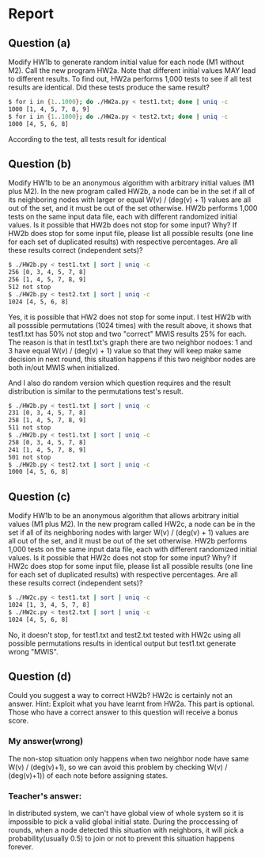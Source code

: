 # Report

## Question (a)
Modify HW1b to generate random initial value for each node (M1 without M2). Call the new program
HW2a. Note that different initial values MAY lead to different results. To find out, HW2a performs
1,000 tests to see if all test results are identical. Did these tests produce the same result?

```sh
$ for i in {1..1000}; do ./HW2a.py < test1.txt; done | uniq -c
1000 [1, 4, 5, 7, 8, 9]
$ for i in {1..1000}; do ./HW2a.py < test2.txt; done | uniq -c
1000 [4, 5, 6, 8]
```
According to the test, all tests result for identical

## Question (b)
Modify HW1b to be an anonymous algorithm with arbitrary initial values (M1 plus M2). In the new
program called HW2b, a node can be in the set if all of its neighboring nodes with larger or equal W(v)
/ (deg(v) + 1) values are all out of the set, and it must be out of the set otherwise. HW2b performs
1,000 tests on the same input data file, each with different randomized initial values. Is it possible
that HW2b does not stop for some input? Why? If HW2b does stop for some input file, please list
all possible results (one line for each set of duplicated results) with respective percentages. Are all
these results correct (independent sets)?

```sh
$ ./HW2b.py < test1.txt | sort | uniq -c
256 [0, 3, 4, 5, 7, 8]
256 [1, 4, 5, 7, 8, 9]
512 not stop
$ ./HW2b.py < test2.txt | sort | uniq -c
1024 [4, 5, 6, 8]
```
Yes, it is possible that HW2 does not stop for some input. I test HW2b with all posssible
permutations (1024 times) with the result above, it shows that test1.txt has 50% not stop
and two "correct" MWIS results 25% for each. The reason is that in test1.txt's graph there are two neighbor nodoes:
1 and 3 have equal W(v) / (deg(v) + 1) value so that they will keep make same decision in next round, this
situation happens if this two neighbor nodes are both in/out MWIS when initialized.

And I also do random version which question requires and the result distribution is similar to the permutations
test's result.

```sh
$ ./HW2b.py < test1.txt | sort | uniq -c
231 [0, 3, 4, 5, 7, 8]
258 [1, 4, 5, 7, 8, 9]
511 not stop
$ ./HW2b.py < test1.txt | sort | uniq -c
258 [0, 3, 4, 5, 7, 8]
241 [1, 4, 5, 7, 8, 9]
501 not stop
$ ./HW2b.py < test2.txt | sort | uniq -c
1000 [4, 5, 6, 8]
```



## Question (c)
Modify HW1b to be an anonymous algorithm that allows arbitrary initial values (M1 plus M2). In the
new program called HW2c, a node can be in the set if all of its neighboring nodes with larger W(v) /
(deg(v) + 1) values are all out of the set, and it must be out of the set otherwise. HW2b performs 1,000
tests on the same input data file, each with different randomized initial values. Is it possible that
HW2c does not stop for some input? Why? If HW2c does stop for some input file, please list all
possible results (one line for each set of duplicated results) with respective percentages. Are all these
results correct (independent sets)?
```sh
$ ./HW2c.py < test1.txt | sort | uniq -c
1024 [1, 3, 4, 5, 7, 8]
$ ./HW2c.py < test2.txt | sort | uniq -c
1024 [4, 5, 6, 8]
```

No, it doesn't stop, for test1.txt and test2.txt tested with HW2c using all possible permutations results
in identical output but test1.txt generate wrong "MWIS".

## Question (d)
Could you suggest a way to correct HW2b? HW2c is certainly not an answer. Hint: Exploit what you
have learnt from HW2a. This part is optional. Those who have a correct answer to this question will
receive a bonus score.

### My answer(wrong)
The non-stop situation only happens when two neighbor node have same W(v) / (deg(v)+1), so we can avoid this
problem by checking W(v) / (deg(v)+1)) of each note before assigning states.

### Teacher's answer:
In distributed system, we can't have global view of whole system so it is impossible to pick a valid global initial state.
During the proccessing of rounds, when a node detected this situation with neighbors, it will pick a probability(usually 0.5)
to join or not to prevent this situation happens forever.
